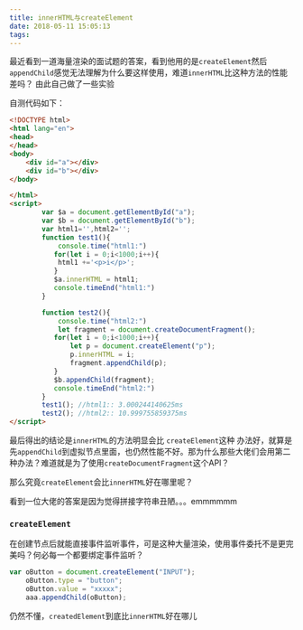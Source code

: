 ```yaml
---
title: innerHTML与createElement
date: 2018-05-11 15:05:13
tags:
---
```


最近看到一道海量渲染的面试题的答案，看到他用的是`createElement`然后`appendChild`感觉无法理解为什么要这样使用，难道`innerHTML`比这种方法的性能差吗？
由此自己做了一些实验
<!--more-->

自测代码如下：

```html
<!DOCTYPE html>
<html lang="en">
<head>
</head>
<body>
    <div id="a"></div>
    <div id="b"></div>
</body>

</html>
<script>
        var $a = document.getElementById("a");
        var $b = document.getElementById("b");
        var html1='',html2='';
        function test1(){
            console.time("html1:")
           for(let i = 0;i<1000;i++){
            html1 +='<p>i</p>';
           }
           $a.innerHTML = html1;
           console.timeEnd("html1:")
        }

        function test2(){
            console.time("html2:")
            let fragment = document.createDocumentFragment();
           for(let i = 0;i<1000;i++){
               let p = document.createElement("p");
               p.innerHTML = i;
               fragment.appendChild(p);
           }
           $b.appendChild(fragment);
           console.timeEnd("html2:")
        }
        test1(); //html1:: 3.000244140625ms
        test2(); //html2:: 10.999755859375ms 
</script>
```
最后得出的结论是`innerHTML`的方法明显会比 `createElement`这种 办法好，就算是先`appendChild`到虚拟节点里面，也仍然性能不好。那为什么那些大佬们会用第二种办法？难道就是为了使用`createDocumentFragment`这个API？

那么究竟`createElement`会比`innerHTML`好在哪里呢？

看到一位大佬的答案是因为觉得拼接字符串丑陋。。。emmmmmm

### `createElement`
在创建节点后就能直接事件监听事件，可是这种大量渲染，使用事件委托不是更完美吗？何必每一个都要绑定事件监听？
```javascript
var oButton = document.createElement("INPUT");
    oButton.type = "button";
    oButton.value = "xxxxx";
    aaa.appendChild(oButton);
 ```

仍然不懂，`createdElement`到底比`innerHTML`好在哪儿